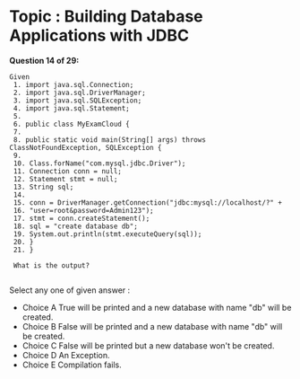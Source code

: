 Topic : Building Database Applications with JDBC
================================================
**Question 14 of 29:**
```
Given
 1. import java.sql.Connection;
 2. import java.sql.DriverManager;
 3. import java.sql.SQLException;
 4. import java.sql.Statement;
 5.
 6. public class MyExamCloud {
 7.
 8. public static void main(String[] args) throws ClassNotFoundException, SQLException {
 9.
 10. Class.forName("com.mysql.jdbc.Driver");
 11. Connection conn = null;
 12. Statement stmt = null;
 13. String sql;
 14.
 15. conn = DriverManager.getConnection("jdbc:mysql://localhost/?" +
 16. "user=root&password=Admin123");
 17. stmt = conn.createStatement();
 18. sql = "create database db";
 19. System.out.println(stmt.executeQuery(sql));
 20. }
 21. }
 
 What is the output?
  
```

Select any one of given answer :
- Choice A True will be printed and a new database with name "db" will be created.
- Choice B False will be printed and a new database with name "db" will be created.
- Choice C False will be printed but a new database won't be created.
- Choice D An Exception.
- Choice E Compilation fails.

